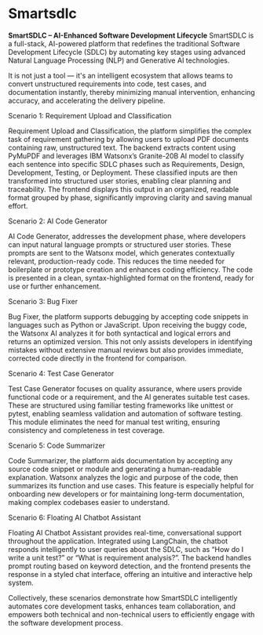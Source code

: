 # Smartsdlc
**SmartSDLC – AI-Enhanced Software Development Lifecycle**
SmartSDLC is a full-stack, AI-powered platform that redefines the traditional Software Development Lifecycle (SDLC) by automating key stages using advanced Natural Language Processing (NLP) and Generative AI technologies.

It is not just a tool — it's an intelligent ecosystem that allows teams to convert unstructured requirements into code, test cases, and documentation instantly, thereby minimizing manual intervention, enhancing accuracy, and accelerating the delivery pipeline.

Scenario 1: Requirement Upload and Classification

Requirement Upload and Classification, the platform simplifies the complex task of requirement gathering by allowing users to upload PDF documents containing raw, unstructured text. The backend extracts content using PyMuPDF and leverages IBM Watsonx’s Granite-20B AI model to classify each sentence into specific SDLC phases such as Requirements, Design, Development, Testing, or Deployment. These classified inputs are then transformed into structured user stories, enabling clear planning and traceability. The frontend displays this output in an organized, readable format grouped by phase, significantly improving clarity and saving manual effort.

Scenario 2: AI Code Generator


AI Code Generator, addresses the development phase, where developers can input natural language prompts or structured user stories. These prompts are sent to the Watsonx model, which generates contextually relevant, production-ready code. This reduces the time needed for boilerplate or prototype creation and enhances coding efficiency. The code is presented in a clean, syntax-highlighted format on the frontend, ready for use or further enhancement.


Scenario 3: Bug Fixer

Bug Fixer, the platform supports debugging by accepting code snippets in languages such as Python or JavaScript. Upon receiving the buggy code, the Watsonx AI analyzes it for both syntactical and logical errors and returns an optimized version. This not only assists developers in identifying mistakes without extensive manual reviews but also provides immediate, corrected code directly in the frontend for comparison.

Scenario 4: Test Case Generator

Test Case Generator focuses on quality assurance, where users provide functional code or a requirement, and the AI generates suitable test cases. These are structured using familiar testing frameworks like unittest or pytest, enabling seamless validation and automation of software testing. This module eliminates the need for manual test writing, ensuring consistency and completeness in test coverage.

Scenario 5: Code Summarizer

Code Summarizer, the platform aids documentation by accepting any source code snippet or module and generating a human-readable explanation. Watsonx analyzes the logic and purpose of the code, then summarizes its function and use cases. This feature is especially helpful for onboarding new developers or for maintaining long-term documentation, making complex codebases easier to understand.

Scenario 6: Floating AI Chatbot Assistant

Floating AI Chatbot Assistant provides real-time, conversational support throughout the application. Integrated using LangChain, the chatbot responds intelligently to user queries about the SDLC, such as “How do I write a unit test?” or “What is requirement analysis?”. The backend handles prompt routing based on keyword detection, and the frontend presents the response in a styled chat interface, offering an intuitive and interactive help system.

Collectively, these scenarios demonstrate how SmartSDLC intelligently automates core development tasks, enhances team collaboration, and empowers both technical and non-technical users to efficiently engage with the software development process.

